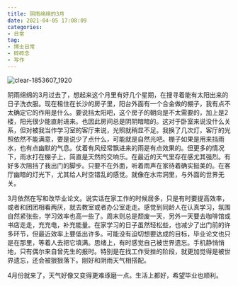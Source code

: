 ```yaml
---
title: 阴雨绵绵的3月
date: 2021-04-05 17:08:09
categories:
- 日常
tag:
- 博士日常
- 碎碎念
- 写作
---
```


![clear-1853607\_1920](https://gitee.com/zhong-shaoling/academy-for-fun/raw/master/clear-1853607_1920.jpg)

阴雨绵绵的3月过去了，想起来这个月里有好几个星期，在搜寻着能有太阳出来的日子洗衣服。现在租住在长沙的房子里，阳台外面有一个合金做的棚子，我有点不太确定它的作用是什么。要说挡太阳吧，这个房子的朝向是不太需要的，加上是2楼，阳光很少能直射进来。也因此房间总是阴阴暗暗的。这对于卧室来说没什么关系，但对被我当作学习室的客厅来说，光照就稍显不足。我换了几次灯，客厅的光照依然不能满意，要是说少了点什么，可能就是自然光吧。棚子如果是用来挡雨水，也有点幽默的气息。仗着有风经常飘进来的雨是有点效果的。但更多的情况下，雨水打在棚子上，简直是天然的交响乐。在最近的天气里存在感尤其强烈。有好多次阻挡了我出门的脚步。只要不在外面，听着雨声在家待着确实挺美的。在客厅幽暗的灯光下，尤其给人时空错乱的感觉。就像在水帘洞里，与外面的世界无关。

3月依然在写和改毕业论文。说实话在家工作的时候居多，只是有时要提高效率，或者和团团相看两厌，就去教室或者办公室走走。感觉到同龄人在认真学习，氛围自然紧张些，学习效率也高一些了。周末则总是颓废一天，另外一天要去咖啡馆或书店走走，充充电，补充能量。在家学习的日子虽然轻松些，也减少了出门前的许多环节，但最近效率上要低出许多。可能没有迫切想要达成的目标，毕业论文也只是在那里，等着人去把它填满。思绪上，有时感觉自己被世界遗忘。手机静悄悄地，只有偶尔来自曾先生的报时。特别是在找工作受挫的阶段，就更加觉得是被世界遗忘，还会被狠狠落下。刚好和阴雨天气相搭配。

4月份就来了，天气好像又变得更难琢磨一点。生活上都好，希望毕业也顺利。